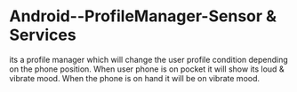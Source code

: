 # Android--ProfileManager-Sensor & Services

its a profile manager which will change the user profile condition depending on the phone position. When user phone is on pocket it will show its loud & vibrate mood. When the phone is on hand it will be on vibrate mood.
